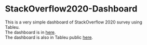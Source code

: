 # StackOverflow2020-Dashboard
This is a very simple dashboard of StackOverflow 2020 survey using Tableu. <br />
The dashboard is in [here](https://mohamadalissa.github.io/StackOverflow2020-Dashboard/). <br />
The dashboard is also in Tableu public [here](https://public.tableau.com/views/StackOverflow2020/Dashboard1?:language=en-US&:display_count=n&:origin=viz_share_link).
